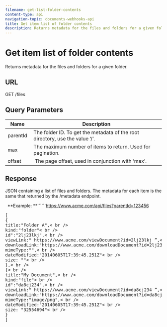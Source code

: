 ```yaml
---
filename: get-list-folder-contents
content-type: api
navigation-topic: documents-webhooks-api
title: Get item list of folder contents
description: Returns metadata for the files and folders for a given folder.
---
```


# Get item list of folder contents

Returns metadata for the files and folders for a given folder.

## URL

GET /files

## Query Parameters

| Name&nbsp; |Description |
|---|---|
| parentId&nbsp; |The folder ID. To get the metadata of the root directory, use the value ‘/’. |
| max&nbsp; |The maximum number of items to return. Used for pagination. |
| offset&nbsp; |&nbsp;The page offset, used in conjunction with ‘max’. |

## Response

JSON containing a list of files and folders. The metadata for each item is the same that returned by the /metadata endpoint.

``` ```**Example: **``````https://www.acme.com/api/files?parentId=123456
<pre>[ 
{
title:"Folder A",< br />
kind:"folder"< br />
id":"2lj23lkj",< br />
viewLink:" https://www.acme.com/viewDocument?id=2lj23lkj ”,< br />
downloadLink:"https://www.acme.com/downloadDocument?id=2lj23lkj",< br />
mimeType:"",< br />
dateModified:"2014­06­05T17:39:45.251Z"< br />
size: ""< br />
},< br />
{< br />
title:"My Document",< br />
kind:"file"< br />
id":"da8cj234",< br />
viewLink:" https://www.acme.com/viewDocument?id=da8cj234 ”,< br />
downloadLink:"https://www.acme.com/downloadDocument?id=da8cj234",< br />
mimeType:"image/png",< br />
dateModified:"2014­06­05T17:39:45.251Z"< br />
size: "32554694"< br />
}
]</pre>